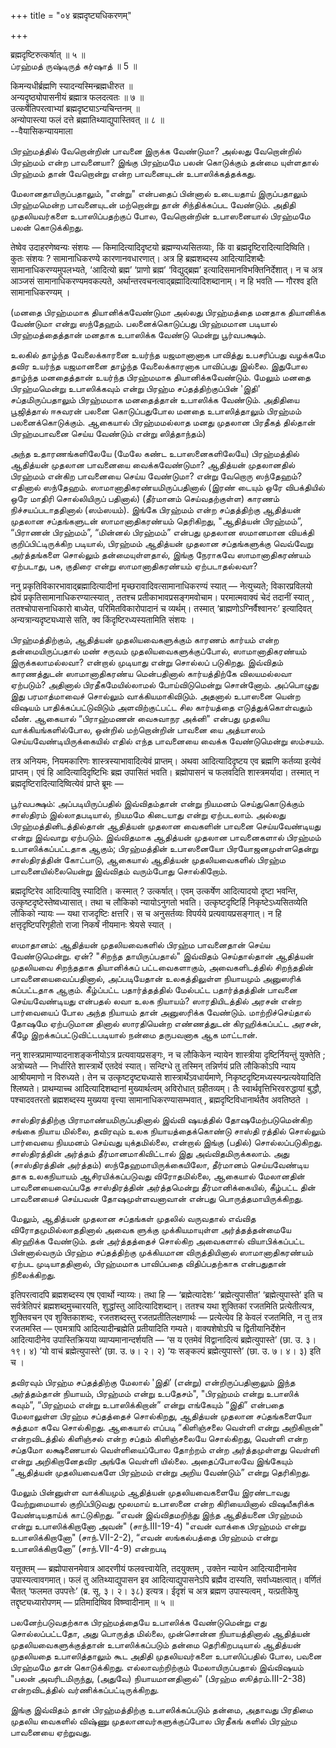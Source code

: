 +++
title = "०४ ब्रह्मदृष्ट्यधिकरणम्"

+++

ब्रह्मदृष्टिरुत्कर्षात् ॥ ५ ॥  
ப்ரஹ்மத் ருஷ்டிருத் கர்ஷாத் ॥ 5 ॥

किमन्यधीर्ब्रह्मणि स्यादन्यस्मिन्ब्रह्मधीरुत ॥  
अन्यदृष्ठ्योपासनीयं ब्रह्मात्र फलदत्वतः ॥ ७ ॥  
उत्कर्षेतिपरत्वाभ्यां ब्रह्मदृष्ट्याऽन्यचिन्तनम् ॥  
अन्योपास्त्या फलं दत्ते ब्रह्मातिथ्याद्युपास्तिवत् ॥ ८ ॥  
--वैयासिकन्यायमाला

பிரஹ்மத்தில் வேறொன்றின் பாவனை இருக்க வேண்டுமா? அல்லது வேறொன்றில்
பிரஹ்மம் என்ற பாவனையா? இங்கு பிரஹ்மமே பலன் கொடுக்கும் தன்மை யுள்ளதால்
பிரஹ்மம் தான் வேறொன்று என்ற பாவனையுடன் உபாஸிக்கத்தக்கது.

மேலானதாயிருப்பதாலும், "என்று" என்பதைப் பின்னால் உடையதாய் இருப்பதாலும்
பிரஹ்மமென்ற பாவனையுடன் மற்றொன்று தான் சிந்திக்கப்பட வேண்டும். அதிதி
முதலியவர்களை உபாஸிப்பதற்குப் போல, வேறொன்றின் உபாஸனையால் பிரஹ்மமே பலன்
கொடுக்கிறது.

तेष्वेव उदाहरणेष्वन्यः संशयः — किमादित्यादिदृष्टयो ब्रह्मण्यध्यसितव्याः,
किं वा ब्रह्मदृष्टिरादित्यादिष्विति। कुतः संशयः ? सामानाधिकरण्ये
कारणानवधारणात्। अत्र हि ब्रह्मशब्दस्य आदित्यादिशब्दैः
सामानाधिकरण्यमुपलभ्यते, ‘आदित्यो ब्रह्म’ ‘प्राणो ब्रह्म’
‘विद्युद्ब्रह्म’ इत्यादिसमानविभक्तिनिर्देशात्। न च अत्र आञ्जसं
सामानाधिकरण्यमवकल्पते, अर्थान्तरवचनत्वाद्ब्रह्मादित्यादिशब्दानाम्। न हि
भवति — गौरश्व इति सामानाधिकरण्यम् ।

(மனதை பிரஹ்மமாக தியானிக்கவேண்டுமா அல்லது பிரஹ்மத்தை மனதாக தியானிக்க
வேண்டுமா என்று ஸந்தேஹம். பலனைக்கொடுப்பது பிரஹ்மமான படியால்
பிரஹ்மத்தைத்தான் மனதாக உபாஸிக்க வேண்டு மென்று பூர்வபக்ஷம்.

உலகில் தாழ்ந்த வேலைக்காரனை உயர்ந்த யஜமானானாக பாவித்து உபசரிப்பது வழக்கமே
தவிர உயர்ந்த யஜமானனை தாழ்ந்த வேலைக்காரனாக பாவிப்பது இல்லை. இதுபோல
தாழ்ந்த மனதைத்தான் உயர்ந்த பிரஹ்மமாக தியானிக்கவேண்டும். மேலும் மனதை
பிரஹ்மமென்று உபாஸிக்கவும் என்று பிரஹ்ம சப்தத்திற்குப்பின் 'இதி'
சப்தமிருப்பதாலும் பிரஹ்மமாக மனதைத்தான் உபாஸிக்க வேண்டும். அதிதியை
பூஜித்தால் ஈசுவரன் பலனை கொடுப்பதுபோல மனதை உபாஸித்தாலும் பிரஹ்மம்
பலனைக்கொடுக்கும். ஆகையால் பிரஹ்மமல்லாத மனது முதலான பிரதீகத் தில்தான்
பிரஹ்மபாவனை செய்ய வேண்டும் என்று ஸித்தாந்தம்)

அந்த உதாரணங்களிலேயே (மேலே கண்ட உபாஸனைகளிலேயே) பிரஹ்மத்தில் ஆதித்யன்
முதலான பாவனையை வைக்கவேண்டுமா? ஆதித்யன் முதலானதில் பிரஹ்மம் என்கிற
பாவனையை செய்ய வேண்டுமா? என்று வேறொரு ஸந்தேஹம்? எதினால் ஸந்தேஹம்.
ஸாமானாதிகரண்யமிருப்பதினால் (இரண் டையும் ஒரே விபக்தியில் ஒரே மாதிரி
சொல்லியிருப் பதினால்) (தீர்மானம் செய்வதற்குள்ள) காரணம்
நிச்சயப்படாததினால் (ஸம்ஸயம்). இங்கே பிரஹ்மம் என்ற சப்தத்திற்கு ஆதித்யன்
முதலான சப்தங்களுடன் ஸாமானாதிகரண்யம் தெரிகிறது, "ஆதித்யன் பிரஹ்மம்”,
“பிராணன் பிரஹ்மம்”, “மின்னல் பிரஹ்மம்” என்பது முதலான ஸமானமான வியக்தி
குறிப்பிட்டிருக்கிற படியால், பிரஹ்மம் ஆதித்யன் முதலான சப்தங்களுக்கு
வெவ்வேறு அர்த்தங்களை சொல்லும் தன்மையுள்ளதால், இங்கு நேராகவே
ஸாமானாதிகரண்யம் ஏற்படாது, பசு, குதிரை என்று ஸாமானாதிகரண்யம்
ஏற்படாதல்லவா?

ननु प्रकृतिविकारभावाद्ब्रह्मादित्यादीनां मृच्छरावादिवत्सामानाधिकरण्यं
स्यात् — नेत्युच्यते; विकारप्रविलयो ह्येवं प्रकृतिसामानाधिकरण्यात्स्यात्
, ततश्च प्रतीकाभावप्रसङ्गमवोचाम। परमात्मवाक्यं चेदं तदानीं स्यात् ,
ततश्चोपासनाधिकारो बाध्येत, परिमितविकारोपादानं च व्यर्थम्। तस्मात्
‘ब्राह्मणोऽग्निर्वैश्वानरः’ इत्यादिवत् अन्यत्रान्यदृष्ट्यध्यासे सति, क्व
किंदृष्टिरध्यस्यतामिति संशयः ।

பிரஹ்மத்திற்கும், ஆதித்யன் முதலியவைகளுக்கும் காரணம் கார்யம் என்ற
தன்மையிருப்பதால் மண் சருவம் முதலியவைகளுக்குப்போல், ஸாமானாதிகரண்யம்
இருக்கலாமல்லவா? என்றால் முடியாது என்று சொல்லப் படுகிறது. இவ்விதம்
காரணத்துடன் ஸாமானாதிகரண்ய மென்பதினால் கார்யத்திற்கே விலயமல்லவா ஏற்படும்?
அதினால் பிரதீகமேயில்லாமல் போய்விடுமென்று சொன்னோம். அப்பொழுது இது
பரமாத்மாவைச் சொல்லும் வாக்கியமாகிவிடும். அதனால் உபாஸனை யென்ற விஷயம்
பாதிக்கப்பட்டுவிடும் அளவிற்குட்பட்ட சில கார்யத்தை எடுத்துக்கொள்வதும்
வீண். ஆகையால் “பிராஹ்மணன் வைசுவாநர அக்னி" என்பது முதலிய
வாக்கியங்களில்போல, ஒன்றில் மற்றொன்றின் பாவனை யை அத்யாஸம்
செய்யவேண்டியிருக்கையில் எதில் எந்த பாவனையை வைக்க வேண்டுமென்று ஸம்சயம்.

तत्र अनियमः, नियमकारिणः शास्त्रस्याभावादित्येवं प्राप्तम्। अथवा
आदित्यादिदृष्टय एव ब्रह्मणि कर्तव्या इत्येवं प्राप्तम्। एवं हि
आदित्यादिदृष्टिभिः ब्रह्म उपासितं भवति। ब्रह्मोपासनं च फलवदिति
शास्त्रमर्यादा। तस्मात् न ब्रह्मदृष्टिरादित्यादिष्वित्येवं प्राप्ते
ब्रूमः —

பூர்வபக்ஷம்: அப்படியிருப்பதில் இவ்விதம்தான் என்று நியமனம்
செய்துகொடுக்கும் சாஸ்திரம் இல்லாதபடியால், நியமமே கிடையாது என்று
ஏற்படலாம். அல்லது பிரஹ்மத்தினிடத்தில்தான் ஆதித்யன் முதலான வைகளின் பாவனை
செய்யவேண்டியது என்று இவ்வாறு ஏற்படும். இவ்விதமாக ஆதித்யன் முதலான
பாவனைகளால் பிரஹ்மம் உபாஸிக்கப்பட்டதாக ஆகும்; பிரஹ்மத்தின் உபாஸனையோ
பிரயோஜனமுள்ளதென்று சாஸ்திரத்தின் கோட்பாடு, ஆகையால் ஆதித்யன்
முதலியவைகளில் பிரஹ்ம பாவனையில்லையென்று இவ்விதம் வரும்போது சொல்கிறோம்.

ब्रह्मदृष्टिरेव आदित्यादिषु स्यादिति। कस्मात् ? उत्कर्षात्। एवम्
उत्कर्षेण आदित्यादयो दृष्टा भवन्ति, उत्कृष्टदृष्टेस्तेष्वध्यासात्। तथा
च लौकिको न्यायोऽनुगतो भवति। उत्कृष्टदृष्टिर्हि निकृष्टेऽध्यसितव्येति
लौकिको न्यायः — यथा राजदृष्टिः क्षत्तरि। स च अनुसर्तव्यः विपर्यये
प्रत्यवायप्रसङ्गात्। न हि क्षत्तृदृष्टिपरिगृहीतो राजा निकर्षं नीयमानः
श्रेयसे स्यात् ।

ஸமாதானம்: ஆதித்யன் முதலியவைகளில் பிரஹ்ம பாவனைதான் செய்ய வேண்டுமென்று.
ஏன்? "சிறந்த தாயிருப்பதால்" இவ்விதம் செய்தால்தான் ஆதித்யன் முதலியவை
சிறந்ததாக தியானிக்கப் பட்டவைகளாகும், அவைகளிடத்தில் சிறந்ததின்
பாவனையைவைப்பதினால், அப்படியேதான் உலகத்திலுள்ள நியாயமும் அனுஸரிக்
கப்பட்டதாக ஆகும். கீழ்ப்பட்ட பதார்த்தத்தில் மேல்பட்ட பதார்த்தத்தின்
பாவனை செய்யவேண்டியது என்பதல் லவா உலக நியாயம்? ஸாரதியிடத்தில் அரசன் என்ற
பார்வையைப் போல அந்த நியாயம் தான் அனுஸரிக்க வேண்டும். மாற்றிச்செய்தால்
தோஷமே ஏற்படுமான தினால் ஸாரதியென்ற எண்ணத்துடன் கிரஹிக்கப்பட்ட அரசன், கீழே
இறக்கப்பட்டுவிட்டபடியால் நன்மை தருபவனாக ஆக மாட்டான்.

ननु शास्त्रप्रामाण्यादनाशङ्कनीयोऽत्र प्रत्यवायप्रसङ्गः, न च लौकिकेन
न्यायेन शास्त्रीया दृष्टिर्नियन्तुं युक्तेति ; अत्रोच्यते — निर्धारिते
शास्त्रार्थे एतदेवं स्यात्। सन्दिग्धे तु तस्मिन् तन्निर्णयं प्रति
लौकिकोऽपि न्याय आश्रीयमाणो न विरुध्यते। तेन च उत्कृष्टदृष्ट्यध्यासे
शास्त्रार्थेऽवधार्यमाणे, निकृष्टदृष्टिमध्यस्यन्प्रत्यवेयादिति
श्लिष्यते। प्राथम्याच्च आदित्यादिशब्दानां मुख्यार्थत्वम् अविरोधात्
ग्रहीतव्यम्। तैः स्वार्थवृत्तिभिरवरुद्धायां बुद्धौ, पश्चादवतरतो
ब्रह्मशब्दस्य मुख्यया वृत्त्या सामानाधिकरण्यासम्भवात् ,
ब्रह्मदृष्टिविधानार्थतैव अवतिष्ठते ।

சாஸ்திரத்திற்கு பிராமாண்யமிருப்பதினால் இவ்வி ஷயத்தில் தோஷமேற்படுமென்கிற
சங்கை நியாய மில்லை, தவிரவும் உலக நியாயத்தைக்கொண்டு சாஸ்தி ரத்தில்
சொல்லும் பார்வையை நியமனம் செய்வது யுக்தமில்லை, என்றால் இங்கு (பதில்)
சொல்லப்படுகிறது. சாஸ்திரத்தின் அர்த்தம் தீர்மானமாகிவிட்டால் இது
அவ்விதமிருக்கலாம். அது (சாஸ்திரத்தின் அர்த்தம்) ஸந்தேஹமாயிருக்கையிலோ,
தீர்மானம் செய்யவேண்டிய தாக உலகநியாயம் ஆசிரயிக்கப்படுவது விரோதமில்லை,
ஆகையால் மேலானதின் பாவனையைவைப்பதே சாஸ்திரத்தின் அர்த்தமென்று
தீர்மானிக்கையில், கீழ்பட்ட தின் பாவனையைச் செய்பவன் தோஷமுள்ளவனாவான்
என்பது பொருத்தமாயிருக்கிறது.

மேலும், ஆதித்யன் முதலான சப்தங்கள் முதலில் வருவதால் எவ்வித
விரோதமுமில்லாததினால் அவைக ளுக்கு முக்கியமாயுள்ள அர்த்தத்தன்மையே கிரஹிக்க
வேண்டும். தன் அர்த்தத்தைச் சொல்கிற அவைகளால் வியாபிக்கப்பட்ட
பின்னால்வரும் பிரஹ்ம சப்தத்திற்கு முக்கியமான விருத்தியினால்
ஸாமானாதிகரண்யம் ஏற்பட முடியாததினால், பிரஹ்மமாக பாவிப்பதை விதிப்பதற்காக
என்பதுதான் நிலைக்கிறது.

इतिपरत्वादपि ब्रह्मशब्दस्य एष एवार्थो न्याय्यः। तथा हि —
‘ब्रह्मेत्यादेशः’ ‘ब्रह्मेत्युपासीत’ ‘ब्रह्मेत्युपास्ते’ इति च
सर्वत्रेतिपरं ब्रह्मशब्दमुच्चारयति, शुद्धांस्तु आदित्यादिशब्दान्। ततश्च
यथा शुक्तिकां रजतमिति प्रत्येतीत्यत्र, शुक्तिवचन एव शुक्तिकाशब्दः,
रजतशब्दस्तु रजतप्रतीतिलक्षणार्थः — प्रत्येत्येव हि केवलं रजतमिति, न तु
तत्र रजतमस्ति — एवमत्रापि आदित्यादीन्ब्रह्मेति प्रतीयादिति गम्यते।
वाक्यशेषोऽपि च द्वितीयानिर्देशेन आदित्यादीनेव उपास्तिक्रियया
व्याप्यमानान्दर्शयति — ‘स य एतमेवं विद्वानादित्यं ब्रह्मेत्युपास्ते’
(छा. उ. ३। १९। ४) ‘यो वाचं ब्रह्मेत्युपास्ते’ (छा. उ. ७। २। २) ‘यः
सङ्कल्पं ब्रह्मेत्युपास्ते’ (छा. उ. ७। ४। ३) इति च ।

தவிரவும் பிரஹ்ம சப்தத்திற்கு மேலால் 'இதி’ (என்று) என்றிருப்பதினாலும்
இந்த அர்த்தம்தான் நியாயம், பிரஹ்மம் என்று உபதேசம்", "பிரஹ்மம் என்று
உபாஸிக் கவும்”, “பிரஹ்மம் என்று உபாஸிக்கிறான்” என்று எங்கேயும் “இதி”
என்பதை மேலாலுள்ள பிரஹ்ம சப்தத்தைச் சொல்கிறது, ஆதித்யன் முதலான
சப்தங்களையோ சுத்தமா கவே சொல்கிறது. ஆகையால் எப்படி “கிளிஞ்சலை வெள்ளி
என்று அறிகிறான்" என்றவிடத்தில் கிளிஞ்சல் என்ற சப்தம் கிளிஞ்சலையே
சொல்கிறது, வெள்ளி என்ற சப்தமோ லக்ஷணையால் வெள்ளியைப்போல தோற்றம் என்ற
அர்த்தமுள்ளது வெள்ளி என்று அறிகிறானேதவிர அங்கே வெள்ளி யில்லை. அதைப்போலவே
இங்கேயும் “ஆதித்யன் முதலியவைகளே பிரஹ்மம் என்று அறிய வேண்டும்” என்று
தெரிகிறது.

மேலும் பின்னுள்ள வாக்கியமும் ஆதித்யன் முதலியவைகளையே இரண்டாவது
வேற்றுமையால் குறிப்பிடுவது மூலமாய் உபாஸனை என்ற கிரியையினால் விஷயீகரிக்க
வேண்டியதாய்க் காட்டுகிறது. “எவன் இவ்விதமறிந்து இந்த ஆதித்யனை பிரஹ்மம்
என்று உபாஸிக்கிறானோ அவன்" (சாந்.III-19-4) "எவன் வாக்கை பிரஹ்மம் என்று
உபாஸிக்கிறானோ" (சாந்.VII-2-2), “எவன் ஸங்கல்பத்தை பிரஹ்மம் என்று
உபாஸிக்கிறானோ” (சாந்.VII-4-9) என்றபடி

यत्तूक्तम् — ब्रह्मोपासनमेवात्र आदरणीयं फलवत्त्वायेति, तदयुक्तम् ,
उक्तेन न्यायेन आदित्यादीनामेव उपास्यत्वावगमात्। फलं तु अतिथ्याद्युपासन
इव आदित्याद्युपासनेऽपि ब्रह्मैव दास्यति, सर्वाध्यक्षत्वात्। वर्णितं
चैतत् ‘फलमत उपपत्तेः’ (ब्र. सू. ३। २। ३८) इत्यत्र। ईदृशं च अत्र
ब्रह्मण उपास्यत्वम् , यत्प्रतीकेषु तद्दृष्ट्यध्यारोपणम् — प्रतिमादिष्विव
विष्ण्वादीनाम् ॥ ५ ॥

பலனேற்படுவதற்காக பிரஹ்மத்தையே உபாஸிக்க வேண்டுமென்று எது சொல்லப்பட்டதோ,
அது பொருத்த மில்லை, முன்சொன்ன நியாயத்தினால் ஆதித்யன்
முதலியவைகளுக்குத்தான் உபாஸிக்கப்படும் தன்மை தெரிகிறபடியால் ஆதித்யன்
முதலியதை உபாஸித்தாலும் கூட அதிதி முதலியவர்களை உபாஸிப்பதில் போல, பவனை
பிரஹ்மமே தான் கொடுக்கிறது. எல்லாவற்றிற்கும் மேலாயிருப்பதால் இவ்விஷயம்
"பலன் அவரிடமிருந்து, (அதுவே) நியாயமானதினால்" (பிரஹ்ம ஸூத்ரம்.III-2-38)
என்றவிடத்தில் வர்ணிக்கப்பட்டிருக்கிறது.

இங்கு இவ்விதம் தான் பிரஹ்மத்திற்கு உபாஸிக்கப்படும் தன்மை, அதாவது பிரதிமை
முதலிய வைகளில் விஷ்ணு முதலானவர்களுக்குப்போல பிரதீகங் களில் பிரஹ்ம
பாவனையை ஏற்றுவது.
